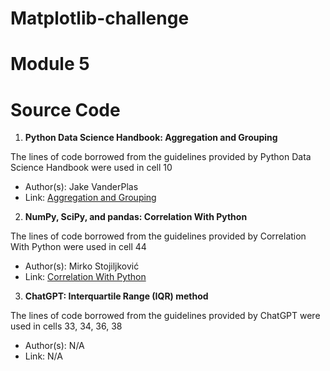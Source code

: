 # Matplotlib-challenge

# Module 5

# Source Code

1. **Python Data Science Handbook: Aggregation and Grouping**
   
The lines of code borrowed from the guidelines provided by Python Data Science Handbook were used in cell 10
   - Author(s): Jake VanderPlas
   - Link: [Aggregation and Grouping](https://jakevdp.github.io/PythonDataScienceHandbook/03.08-aggregation-and-grouping.html#Aggregate,-Filter,-Transform,-Apply)

2. **NumPy, SciPy, and pandas: Correlation With Python**
   
The lines of code borrowed from the guidelines provided by Correlation With Python were used in cell 44
   - Author(s): Mirko Stojiljković
   - Link: [Correlation With Python](https://realpython.com/numpy-scipy-pandas-correlation-python/)

3. **ChatGPT: Interquartile Range (IQR) method**
   
The lines of code borrowed from the guidelines provided by ChatGPT were used in cells 33, 34, 36, 38
   - Author(s): N/A
   - Link: N/A
